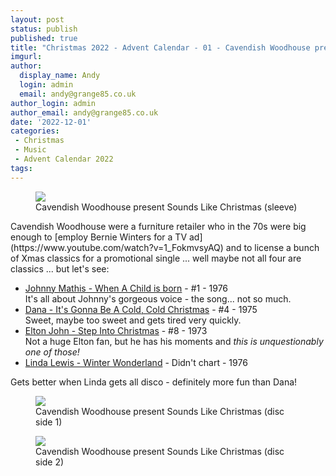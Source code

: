 ```yaml
---
layout: post
status: publish
published: true
title: "Christmas 2022 - Advent Calendar - 01 - Cavendish Woodhouse present Sounds Like Christmas!"
imgurl: 
author:
  display_name: Andy
  login: admin
  email: andy@grange85.co.uk
author_login: admin
author_email: andy@grange85.co.uk
date: '2022-12-01'
categories:
 - Christmas
 - Music
 - Advent Calendar 2022
tags:
---
```

<figure class="aligncenter"><img src="https://cdn.grange85.co.uk/xmas-singles/sounds-like-christmas-sleeve.jpg" class="img-responsive" /><figcaption>Cavendish Woodhouse present Sounds Like Christmas (sleeve)</figcaption></figure>
Cavendish Woodhouse were a furniture retailer who in the 70s were big enough to [employ Bernie Winters for a TV ad](https://www.youtube.com/watch?v=1_FokmvsyAQ) and to license a bunch of Xmas classics for a promotional single ... well maybe not all four are classics ... but let's see:


 - [Johnny Mathis - When A Child is born](https://www.youtube.com/watch?v=gy_WbJFAhGo) - #1 - 1976  
 It's all about Johnny's gorgeous voice - the song... not so much.
 - [Dana - It's Gonna Be A Cold, Cold Christmas](https://www.youtube.com/watch?v=9vMR3bt3ibg) - #4 - 1975  
 Sweet, maybe too sweet and gets tired very quickly.
 - [Elton John - Step Into Christmas](https://www.youtube.com/watch?v=QWMqfKjJoKc) - #8 - 1973  
 Not a huge Elton fan, but he has his moments and *this is unquestionably one of those!*
 - [Linda Lewis - Winter Wonderland](https://www.youtube.com/watch?v=YPrW9KvJQBM)  - Didn't chart - 1976  

 Gets better when Linda gets all disco - definitely more fun than Dana!


<figure class="aligncenter"><img src="https://cdn.grange85.co.uk/xmas-singles/sounds-like-christmas-disc-1.jpg" class="img-responsive" /><figcaption>Cavendish Woodhouse present Sounds Like Christmas (disc side 1)</figcaption></figure>
<figure class="aligncenter"><img src="https://cdn.grange85.co.uk/xmas-singles/sounds-like-christmas-disc-2.jpg" class="img-responsive" /><figcaption>Cavendish Woodhouse present Sounds Like Christmas (disc side 2)</figcaption></figure>
